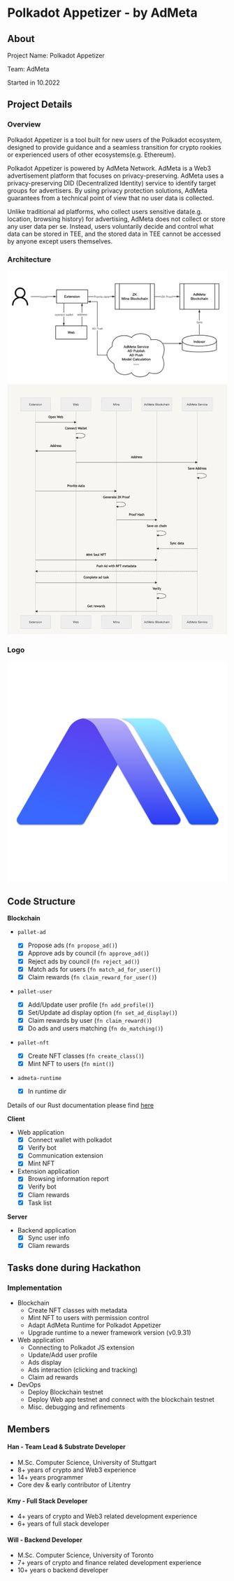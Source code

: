 # Polkadot Appetizer - by AdMeta

## About

Project Name: Polkadot Appetizer

Team: AdMeta

Started in 10.2022

## Project Details

### Overview

Polkadot Appetizer is a tool built for new users of the Polkadot ecosystem, designed to provide guidance and a seamless transition for crypto rookies or experienced users of other ecosystems(e.g. Ethereum).

Polkadot Appetizer is powered by AdMeta Network. AdMeta is a Web3 advertisement platform that focuses on privacy-preserving. AdMeta uses a privacy-preserving DID (Decentralized Identity) service to identify target groups for advertisers. By using privacy protection solutions, AdMeta guarantees from a technical point of view that no user data is collected.

Unlike traditional ad platforms, who collect users sensitive data(e.g. location, browsing history) for advertising, AdMeta does not collect or store any user data per se. Instead, users voluntarily decide and control what data can be stored in TEE, and the stored data in TEE cannot be accessed by anyone except users themselves.

### Architecture

![Workflow](./docs/workflow.png)
![Timing](./docs/timing.png)

### Logo

![AdMeta Logo](./docs/admeta_logo_square_transparent.png)

## Code Structure

**Blockchain**

- `pallet-ad`

  - [x] Propose ads (`fn propose_ad()`)
  - [x] Approve ads by council (`fn approve_ad()`)
  - [x] Reject ads by council (`fn reject_ad()`)
  - [x] Match ads for users (`fn match_ad_for_user()`)
  - [x] Claim rewards (`fn claim_reward_for_user()`)

- `pallet-user`
  - [x] Add/Update user profile (`fn add_profile()`)
  - [x] Set/Update ad display option (`fn set_ad_display()`)
  - [x] Claim rewards by user (`fn claim_reward()`)
  - [x] Do ads and users matching (`fn do_matching()`)

- `pallet-nft`

  - [x] Create NFT classes (`fn create_class()`)
  - [x] Mint NFT to users  (`fn mint()`)

- `admeta-runtime`
  - [x] In runtime dir

Details of our Rust documentation please find [here](https://admetanetwork.github.io/admeta/pallet_ad/pallet/index.html)


**Client**

- Web application
  - [x] Connect wallet with polkadot
  - [x] Verify bot
  - [x] Communication extension
  - [x] Mint NFT

- Extension application
  - [x] Browsing information report
  - [x] Verify bot
  - [x] Cliam rewards
  - [x] Task list

**Server**

- Backend application
  - [x] Sync user info
  - [x] Cliam rewards

## Tasks done during Hackathon

### Implementation

- Blockchain
  - Create NFT classes with metadata
  - Mint NFT to users with permission control
  - Adapt AdMeta Runtime for Polkadot Appetizer
  - Upgrade runtime to a newer framework version (v0.9.31)
- Web application
  - Connecting to Polkadot JS extension
  - Update/Add user profile
  - Ads display
  - Ads interaction (clicking and tracking)
  - Claim ad rewards
- DevOps
  - Deploy Blockchain testnet
  - Deploy Web app testnet and connect with the blockchain testnet
  - Misc. debugging and refinements

## Members

#### Han - Team Lead & Substrate Developer
- M.Sc. Computer Science, University of Stuttgart
- 8+ years of crypto and Web3 experience
- 14+ years programmer
- Core dev & early contributor of Litentry

#### Kmy - Full Stack Developer
- 4+ years of crypto and Web3 related development experience 
- 6+ years of full stack developer

#### Will - Backend Developer
- M.Sc. Computer Science, University of Toronto
- 7+ years of crypto and finance related development experience 
- 10+ years o backend developer

